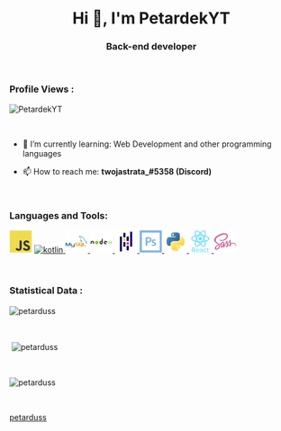 <h1 align="center">Hi 👋, I'm PetardekYT</h1>
<h3 align="center">Back-end developer</h3>

<br>

<p align="right"> <h3>Profile Views :</h3> <img src="https://komarev.com/ghpvc/?username=petarduss&label=Profile views&color=0e75b6&style=flat"
    alt="PetardekYT" /> 
  </p>

<br>


- 🌱 I’m currently learning: Web Development and other programming languages

- 📫 How to reach me: **twojastrata_#5358 (Discord)**

<br>

<h3 align="left">Languages and Tools:</h3>
<p align="left"> <img
      src="https://raw.githubusercontent.com/devicons/devicon/master/icons/javascript/javascript-original.svg"
      alt="javascript" width="40" height="40" /> </a> <a href="https://kotlinlang.org" target="_blank" rel="noreferrer">
    <img src="https://www.vectorlogo.zone/logos/kotlinlang/kotlinlang-icon.svg" alt="kotlin" width="40" height="40" />
  </a> <a href="https://www.mysql.com/" target="_blank" rel="noreferrer"> <img
      src="https://raw.githubusercontent.com/devicons/devicon/master/icons/mysql/mysql-original-wordmark.svg"
      alt="mysql" width="40" height="40" /> </a> </a> <a href="https://nodejs.org" target="_blank" rel="noreferrer"> <img
      src="https://raw.githubusercontent.com/devicons/devicon/master/icons/nodejs/nodejs-original-wordmark.svg"
      alt="nodejs" width="40" height="40" /> </a> <a href="https://pandas.pydata.org/" target="_blank" rel="noreferrer">
    <img
      src="https://raw.githubusercontent.com/devicons/devicon/2ae2a900d2f041da66e950e4d48052658d850630/icons/pandas/pandas-original.svg"
      alt="pandas" width="40" height="40" /> </a> <a href="https://www.photoshop.com/en" target="_blank"
    rel="noreferrer"> <img
      src="https://raw.githubusercontent.com/devicons/devicon/master/icons/photoshop/photoshop-line.svg" alt="photoshop"
      width="40" height="40" /> </a> <a href="https://www.python.org" target="_blank" rel="noreferrer"> <img
      src="https://raw.githubusercontent.com/devicons/devicon/master/icons/python/python-original.svg" alt="python"
      width="40" height="40" /> </a> <a href="https://reactjs.org/" target="_blank" rel="noreferrer"> <img
      src="https://raw.githubusercontent.com/devicons/devicon/master/icons/react/react-original-wordmark.svg"
      alt="react" width="40" height="40" /> </a> <a href="https://sass-lang.com" target="_blank" rel="noreferrer"> <img
      src="https://raw.githubusercontent.com/devicons/devicon/master/icons/sass/sass-original.svg" alt="sass" width="40"
      height="40" /> </a> </p>

<br>

<h3>Statistical Data :</h3>
<p><img align="center"
    src="https://github-readme-stats.vercel.app/api/top-langs?username=petarduss&show_icons=true&locale=en&bg_color=0d1117&text_color=ffffff&layout=compact"
    alt="petarduss" 
    bg_color=#808080/></p>

<br>

<p>&nbsp;<img align="center" src="https://github-readme-stats.vercel.app/api?username=petarduss&show_icons=true&locale=en&bg_color=0d1117&text_color=ffffff&repo=convoychat"
    alt="petarduss" /></p>

<br>

<p><img align="center" src="https://github-readme-streak-stats.herokuapp.com/?user=petarduss&theme=dark&background=0d1117&date_format=M%20j%5B%2C%20Y%5D" alt="petarduss" /></p>
      
<p align="left"> <a href="https://twitter.com/" target="blank"><img
      src="https://img.shields.io/twitter/follow/?logo=twitter&style=for-the-badge" alt="" /></a> </p>

[petarduss](https://github.com/petarduss)
